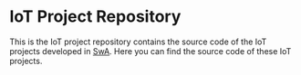 # IoT Project Repository

This is the IoT project repository contains the source code of the IoT projects developed in [SwA](https://www.survivingwithandroid.com).
Here you can find the source code of these IoT projects.
